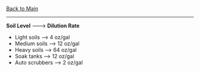 [Back to Main](/README.md)

---

**Soil Level** ---> **Dilution Rate**
- Light soils --> 4 oz/gal
- Medium soils --> 12 oz/gal
- Heavy soils --> 64 oz/gal
- Soak tanks --> 12 oz/gal
- Auto scrubbers --> 2 oz/gal